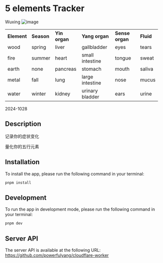 # 5 elements Tracker
Wuxing
![image](https://github.com/user-attachments/assets/cfd6e6ed-5d31-487e-877f-4126fbde23d8)


<table class="responsive css-1pp4cxb"><tbody><tr><td><strong>Element</strong></td><td><strong>Season</strong></td><td><strong>Yin organ</strong></td><td><strong>Yang organ</strong></td><td><strong>Sense organ</strong></td><td><strong>Fluid</strong></td></tr><tr><td>wood</td><td>spring</td><td>liver</td><td style="">gallbladder</td><td>eyes</td><td>tears</td></tr><tr><td>fire</td><td>summer</td><td>heart</td><td>small intestine</td><td>tongue</td><td>sweat</td></tr><tr><td>earth</td><td>none</td><td>pancreas</td><td>stomach</td><td>mouth</td><td>saliva</td></tr><tr><td>metal</td><td>fall</td><td>lung</td><td>large intestine</td><td>nose</td><td>mucus</td></tr><tr><td>water</td><td>winter</td><td>kidney</td><td>urinary bladder</td><td>ears</td><td>urine</td></tr></tbody></table>



2024-1028

## Description


记录你的症状变化

量化你的五行元素


## Installation

To install the app, please run the following command in your terminal:
```bash
pnpm install
```

## Development

To run the app in development mode, please run the following command in your terminal:
```bash
pnpm dev
```

## Server API

The server API is available at the following URL: https://github.com/powerfulyang/cloudflare-worker
